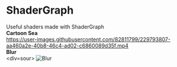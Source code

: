 # ShaderGraph
Useful shaders made with ShaderGraph<br>
<b>Cartoon Sea</b><br>
https://user-images.githubusercontent.com/82811799/229793807-aa460a2e-40b8-46c4-ad02-c6860089d35f.mp4
<br>
<b>Blur</b><br>
<div=sour>
![Blur](https://user-images.githubusercontent.com/82811799/229789761-7411835c-af46-48ca-af14-afa74d0e2213.gif)


